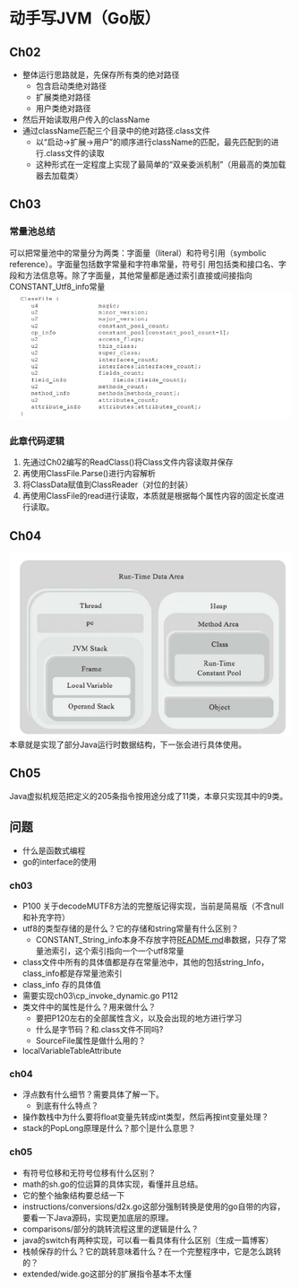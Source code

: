 # 动手写JVM（Go版）

## Ch02
* 整体运行思路就是，先保存所有类的绝对路径
  * 包含启动类绝对路径
  * 扩展类绝对路径
  * 用户类绝对路径
* 然后开始读取用户传入的className
* 通过className匹配三个目录中的绝对路径.class文件
  * 以“启动->扩展->用户”的顺序进行className的匹配，最先匹配到的进行.class文件的读取
  * 这种形式在一定程度上实现了最简单的“双亲委派机制”（用最高的类加载器去加载类）
## Ch03
### 常量池总结
可以把常量池中的常量分为两类：字面量（literal）和符号引用（symbolic reference）。字面量包括数字常量和字符串常量，符号引
用包括类和接口名、字段和方法信息等。除了字面量，其他常量都是通过索引直接或间接指向CONSTANT_Utf8_info常量
![Alt text](imgs/img-ch03-02.png)
### 此章代码逻辑
1. 先通过Ch02编写的ReadClass()将Class文件内容读取并保存
2. 再使用ClassFile.Parse()进行内容解析
3. 将ClassData赋值到ClassReader（对位的封装）
4. 再使用ClassFile的read进行读取，本质就是根据每个属性内容的固定长度进行读取。

## Ch04
![Alt text](imgs/img-ch04-01.png)
本章就是实现了部分Java运行时数据结构，下一张会进行具体使用。

## Ch05
Java虚拟机规范把定义的205条指令按用途分成了11类，本章只实现其中的9类。

## 问题
* 什么是函数式编程
* go的interface的使用
### ch03
* P100 关于decodeMUTF8方法的完整版记得实现，当前是简易版（不含null和补充字符）
* utf8的类型存储的是什么？它的存储和string常量有什么区别？
  * CONSTANT_String_info本身不存放字符[README.md](README.md)串数据，只存了常量池索引，这个索引指向一个一个utf8常量
* class文件中所有的具体值都是存在常量池中，其他的包括string_Info，class_info都是存常量池索引
* class_info 存的具体值
* 需要实现ch03\cp_invoke_dynamic.go P112
* 类文件中的属性是什么？用来做什么？
  * 要把P120左右的全部属性含义，以及会出现的地方进行学习
  * 什么是字节码？和.class文件不同吗?
  * SourceFile属性是做什么用的？
* localVariableTableAttribute
### ch04
* 浮点数有什么细节？需要具体了解一下。
  * 到底有什么特点？
* 操作数栈中为什么要将float变量先转成int类型，然后再按int变量处理？
* stack的PopLong原理是什么？那个|是什么意思？
### ch05
* 有符号位移和无符号位移有什么区别？
* math的sh.go的位运算的具体实现，看懂并且总结。
* 它的整个抽象结构要总结一下
* instructions/conversions/d2x.go这部分强制转换是使用的go自带的内容，要看一下Java源码，实现更加底层的原理。
* comparisons/部分的跳转流程这里的逻辑是什么？
* java的switch有两种实现，可以看一看具体有什么区别（生成一篇博客）
* 栈帧保存的什么？它的跳转意味着什么？在一个完整程序中，它是怎么跳转的？
* extended/wide.go这部分的扩展指令基本不太懂

